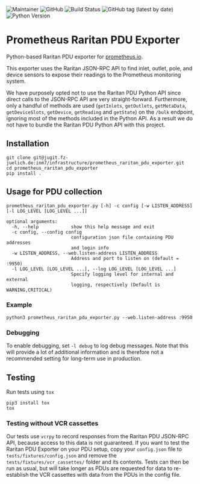 ![Maintainer](https://img.shields.io/badge/maintainer-nhjjr-blue)
![GitHub](https://img.shields.io/github/license/psyinfra/prometheus-raritan-pdu-exporter)
![Build Status](https://github.com/psyinfra/prometheus-raritan-pdu-exporter/actions/workflows/tests.yml/badge.svg)
![GitHub tag (latest by date)](https://img.shields.io/github/v/tag/psyinfra/prometheus-raritan-pdu-exporter?label=version)
![Python Version](https://img.shields.io/badge/python-v3.7+-blue)

# Prometheus Raritan PDU Exporter
Python-based Raritan PDU exporter for [prometheus.io](https://prometheus.io/).

This exporter uses the Raritan JSON-RPC API to find inlet, outlet, pole, and 
device sensors to expose their readings to the Prometheus monitoring system.

We have purposely opted not to use the Raritan PDU Python API since direct
calls to the JSON-RPC API are very straight-forward. Furthermore, only a
handful of methods are used (`getInlets`, `getOutlets`, `getMetaData`, 
`getDeviceSlots`, `getDevice`, `getReading` and `getState`) on the `/bulk`
endpoint, ignoring most of the methods included in the Python API. As a result
we do not have to bundle the Raritan PDU Python API with this project. 

## Installation
```commandline
git clone git@jugit.fz-juelich.de:inm7/infrastructure/prometheus_raritan_pdu_exporter.git
cd prometheus_raritan_pdu_exporter
pip install .
```

## Usage for PDU collection

    prometheus_raritan_pdu_exporter.py [-h] -c config [-w LISTEN_ADDRESS] [-l LOG_LEVEL [LOG_LEVEL ...]]

    optional arguments:
      -h, --help            show this help message and exit
      -c config, --config config
                            configuration json file containing PDU addresses 
                            and login info
      -w LISTEN_ADDRESS, --web.listen-address LISTEN_ADDRESS
                            Address and port to listen on (default = :9950)
      -l LOG_LEVEL [LOG_LEVEL ...], --log LOG_LEVEL [LOG_LEVEL ...]
                            Specify logging level for internal and external 
                            logging, respectively (Default is WARNING,CRITICAL)

### Example

```commandline
python3 prometheus_raritan_pdu_exporter.py --web.listen-address :9950
```

### Debugging
To enable debugging, set `-l debug` to log debug messages. Note that this will 
provide a lot of additional information and is therefore not a recommended 
setting for long-term use in production.

## Testing
Run tests using `tox`

```commandline
pip3 install tox
tox
```

### Testing without VCR cassettes
Our tests use `vcrpy` to record responses from the Raritan PDU JSON-RPC API, 
because access to this data is not guaranteed. If you want to test the 
Raritan PDU Exporter on your PDU setup, copy your `config.json` file to 
`tests/fixtures/config.json` and remove the `tests/fixtures/vcr_cassettes/` 
folder and its contents. Tests can then be run as usual, but will take 
longer as PDUs are requested for data to re-establish the VCR cassettes with 
data from the PDUs in the config file.
